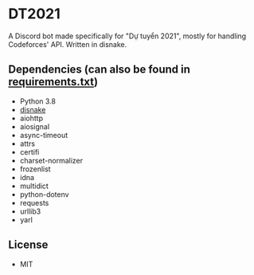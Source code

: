 # DT2021
A Discord bot made specifically for "Dự tuyển 2021", mostly for handling Codeforces' API. Written in disnake.
## Dependencies (can also be found in [requirements.txt](https://github.com/minhnhatnoe/DT2021/blob/main/requirements.txt))
- Python 3.8
- [disnake](https://disnake.dev/)
- aiohttp
- aiosignal
- async-timeout
- attrs
- certifi
- charset-normalizer
- frozenlist
- idna
- multidict
- python-dotenv
- requests
- urllib3
- yarl
## License
- MIT
 
